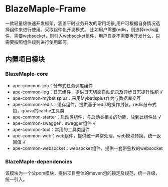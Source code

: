 
# BlazeMaple-Frame
一款轻量级快速开发框架，涵盖平时业务开发的常用场景,用户可根据自身情况选择组件来进行使用。采取组件化开发模式。
比如用户需要redis，则选择redis组件，需要websocket，则引入websocket组件，用户自身不需要再开发什么，只需要按照组件规则进行使用即可。

## 内置项目模块
### BlazeMaple-core
* ape-common-job：分布式任务调度组件 
* ape-common-log：日志组件，提供日志切面自动记录及异步日志提升性能 √
* ape-common-mybatisplus：采用Mybatisplus作为与数据库交互
* ape-common-redis：缓存组件，提供基于redis的操作封装，redis分布式锁，guava的cache工具类 
* ape-common-starter：启动类组件，与启动类相关的功能，放到此组件处 √
* ape-common-swagger：swagger组件 √
* ape-common-tool：常用的工具类组件 
* ape-common-web：web组件，提供统一异常处理，web模块转换，统一返回值 √
* ape-common-websocket：websocket组件，提供一套带鉴权的websocket
### BlazeMaple-dependencies
该模块为一个父pom模块，提供项目整体的maven包的锁定及规范，统一升级，统一引入。